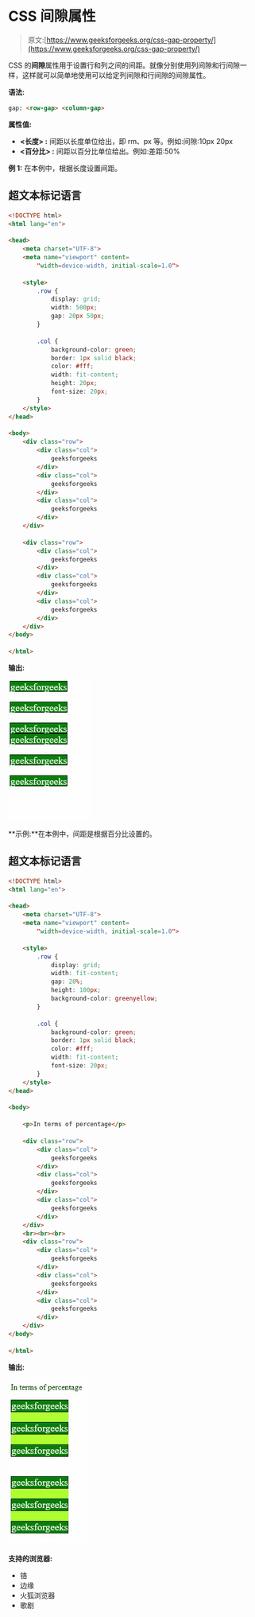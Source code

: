 # CSS 间隙属性

> 原文:[https://www.geeksforgeeks.org/css-gap-property/](https://www.geeksforgeeks.org/css-gap-property/)

CSS 的**间隙**属性用于设置行和列之间的间距。就像分别使用列间隙和行间隙一样，这样就可以简单地使用可以给定列间隙和行间隙的间隙属性。

**语法:**

```html
gap: <row-gap> <column-gap>

```

**属性值:**

*   **<长度> :** 间距以长度单位给出，即 rm、px 等。例如:间隙:10px 20px
*   **<百分比> :** 间距以百分比单位给出。例如:差距:50%

**例 1:** 在本例中，根据长度设置间距。

## 超文本标记语言

```html
<!DOCTYPE html>
<html lang="en">

<head>
    <meta charset="UTF-8">
    <meta name="viewport" content=
        "width=device-width, initial-scale=1.0">

    <style>
        .row {
            display: grid;
            width: 500px;
            gap: 20px 50px;
        }

        .col {
            background-color: green;
            border: 1px solid black;
            color: #fff;
            width: fit-content;
            height: 20px;
            font-size: 20px;
        }
    </style>
</head>

<body>
    <div class="row">
        <div class="col">
            geeksforgeeks
        </div>
        <div class="col">
            geeksforgeeks
        </div>
        <div class="col">
            geeksforgeeks
        </div>
    </div>

    <div class="row">
        <div class="col">
            geeksforgeeks
        </div>
        <div class="col">
            geeksforgeeks
        </div>
        <div class="col">
            geeksforgeeks
        </div>
    </div>
</body>

</html>
```

**输出:**

![](img/5ff46358f0e05adca74ab8c5b966bdb7.png)

**示例:**在本例中，间距是根据百分比设置的。

## 超文本标记语言

```html
<!DOCTYPE html>
<html lang="en">

<head>
    <meta charset="UTF-8">
    <meta name="viewport" content=
        "width=device-width, initial-scale=1.0">

    <style>
        .row {
            display: grid;
            width: fit-content;
            gap: 20%;
            height: 100px;
            background-color: greenyellow;
        }

        .col {
            background-color: green;
            border: 1px solid black;
            color: #fff;
            width: fit-content;
            font-size: 20px;
        }
    </style>
</head>

<body>

    <p>In terms of percentage</p>

    <div class="row">
        <div class="col">
            geeksforgeeks
        </div>
        <div class="col">
            geeksforgeeks
        </div>
        <div class="col">
            geeksforgeeks
        </div>
    </div>
    <br><br><br>
    <div class="row">
        <div class="col">
            geeksforgeeks
        </div>
        <div class="col">
            geeksforgeeks
        </div>
        <div class="col">
            geeksforgeeks
        </div>
    </div>
</body>

</html>
```

**输出:**

![](img/d32f63653b956c68865e5dac11fb87a2.png)

**支持的浏览器:**

*   铬
*   边缘
*   火狐浏览器
*   歌剧